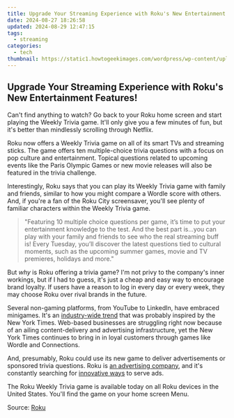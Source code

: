 ```yaml
---
title: Upgrade Your Streaming Experience with Roku's New Entertainment Features!
date: 2024-08-27 18:26:58
updated: 2024-08-29 12:47:15
tags:
  - streaming
categories:
  - tech
thumbnail: https://static1.howtogeekimages.com/wordpress/wp-content/uploads/2023/08/52832067767_8f10bbda8e_o-1.jpg
---
```


## Upgrade Your Streaming Experience with Roku's New Entertainment Features!

Can't find anything to watch? Go back to your Roku home screen and start playing the Weekly Trivia game. It'll only give you a few minutes of fun, but it's better than mindlessly scrolling through Netflix.

 Roku now offers a Weekly Trivia game on all of its smart TVs and streaming sticks. The game offers ten multiple-choice trivia questions with a focus on pop culture and entertainment. Topical questions related to upcoming events like the Paris Olympic Games or new movie releases will also be featured in the trivia challenge.

 Interestingly, Roku says that you can play its Weekly Trivia game with family and friends, similar to how you might compare a Wordle score with others. And, if you're a fan of the Roku City screensaver, you'll see plenty of familiar characters within the Weekly Trivia game.

> "Featuring 10 multiple choice questions per game, it’s time to put your entertainment knowledge to the test. And the best part is…you can play with your family and friends to see who the real streaming buff is! Every Tuesday, you’ll discover the latest questions tied to cultural moments, such as the upcoming summer games, movie and TV premieres, holidays and more."

 But _why_ is Roku offering a trivia game? I'm not privy to the company's inner workings, but if I had to guess, it's just a cheap and easy way to encourage brand loyalty. If users have a reason to log in every day or every week, they may choose Roku over rival brands in the future.

 Several non-gaming platforms, from YouTube to LinkedIn, have embraced minigames. It's an [industry-wide trend](https://howto.techidaily.com/what-to-do-if-google-play-services-keeps-stopping-on-realme-10t-5g-drfone-by-drfone-fix-android-problems-fix-android-problems/) that was probably inspired by the New York Times. Web-based businesses are struggling right now because of an ailing content-delivery and advertising infrastructure, yet the New York Times continues to bring in in loyal customers through games like Wordle and Connections.

 And, presumably, Roku could use its new game to deliver advertisements or sponsored trivia questions. Roku is [an advertising company](https://advertising.roku.com/), and it's constantly searching for [innovative ways](https://some-knowledge.techidaily.com/2024-approved-harmonizing-soundscape-and-unboxing-footage/) to serve ads.

 The Roku Weekly Trivia game is available today on all Roku devices in the United States. You'll find the game on your home screen Menu.

 Source: [Roku](https://www.anrdoezrs.net/links/3607085/type/dlg/sid/UUhtgUeUpU2003800/https://www.roku.com/blog/roku-weekly-trivia)

<ins class="adsbygoogle"
     style="display:block"
     data-ad-format="autorelaxed"
     data-ad-client="ca-pub-7571918770474297"
     data-ad-slot="1223367746"></ins>



<ins class="adsbygoogle"
     style="display:block"
     data-ad-client="ca-pub-7571918770474297"
     data-ad-slot="8358498916"
     data-ad-format="auto"
     data-full-width-responsive="true"></ins>
